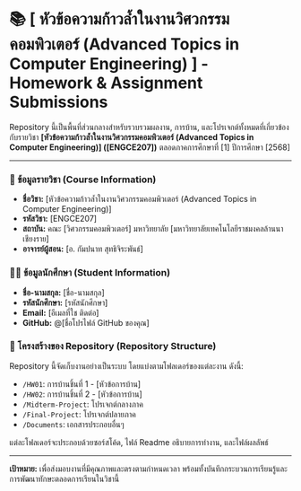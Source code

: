 # 📚 [	หัวข้อความก้าวล้ำในงานวิศวกรรมคอมพิวเตอร์ (Advanced Topics in Computer Engineering) ] - Homework & Assignment Submissions

Repository นี้เป็นพื้นที่ส่วนกลางสำหรับรวบรวมผลงาน, การบ้าน, และโปรเจกต์ทั้งหมดที่เกี่ยวข้องกับรายวิชา **[หัวข้อความก้าวล้ำในงานวิศวกรรมคอมพิวเตอร์ (Advanced Topics in Computer Engineering)] ([ENGCE207])** ตลอดภาคการศึกษาที่ [1] ปีการศึกษา [2568]

---

### 📝 ข้อมูลรายวิชา (Course Information)
* **ชื่อวิชา:** [หัวข้อความก้าวล้ำในงานวิศวกรรมคอมพิวเตอร์ (Advanced Topics in Computer Engineering)]
* **รหัสวิชา:** [ENGCE207]
* **สถาบัน:** คณะ [วิศวกรรมคอมพิวเตอร์] มหาวิทยาลัย [มหาวิทยาลัยเทคโนโลยีราชมงคลล้านนา เชียงราย]
* **อาจารย์ผู้สอน:** [อ. กัมปนาท สุทธิจิระพันธ์]

### 👨‍💻 ข้อมูลนักศึกษา (Student Information)
* **ชื่อ-นามสกุล:** [ชื่อ-นามสกุล]
* **รหัสนักศึกษา:** [รหัสนักศึกษา]
* **Email:** [อีเมลที่ใช ติดต่อ]
* **GitHub:** @[ชื่อโปรไฟล์ GitHub ของคุณ]

### 📂 โครงสร้างของ Repository (Repository Structure)
Repository นี้จัดเก็บงานอย่างเป็นระบบ โดยแบ่งตามโฟลเดอร์ของแต่ละงาน ดังนี้:
* `/HW01`: การบ้านชิ้นที่ 1 - [หัวข้อการบ้าน]
* `/HW02`: การบ้านชิ้นที่ 2 - [หัวข้อการบ้าน]
* `/Midterm-Project`: โปรเจกต์กลางภาค
* `/Final-Project`: โปรเจกต์ปลายภาค
* `/Documents`: เอกสารประกอบอื่นๆ

แต่ละโฟลเดอร์จะประกอบด้วยซอร์สโค้ด, ไฟล์ Readme อธิบายการทำงาน, และไฟล์ผลลัพธ์

---
**เป้าหมาย:** เพื่อส่งมอบงานที่มีคุณภาพและตรงตามกำหนดเวลา พร้อมทั้งบันทึกกระบวนการเรียนรู้และการพัฒนาทักษะตลอดการเรียนในวิชานี้
